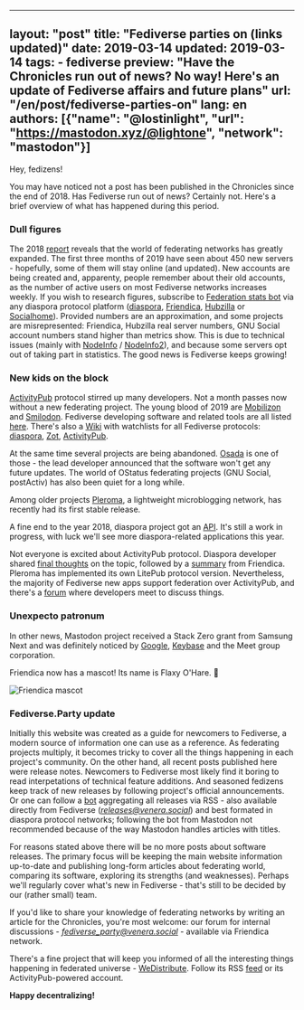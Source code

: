 
---
layout: "post"
title: "Fediverse parties on (links updated)"
date: 2019-03-14
updated: 2019-03-14
tags:
    - fediverse
preview: "Have the Chronicles run out of news? No way! Here's an update of Fediverse affairs and future plans"
url: "/en/post/fediverse-parties-on"
lang: en
authors: [{"name": "@lostinlight", "url": "https://mastodon.xyz/@lightone", "network": "mastodon"}]
---

Hey, fedizens!

You may have noticed not a post has been published in the Chronicles since the end of 2018. Has Fediverse run out of news? Certainly not. Here's a brief overview of what has happened during this period.

### Dull figures

The 2018 [report](https://fediverse.network/reports/2018) reveals that the world of federating networks has greatly expanded. The first three months of 2019 have seen about 450 new servers - hopefully, some of them will stay online (and updated). New accounts are being created and, apparenty, people remember about their old accounts, as the number of active users on most Fediverse networks increases weekly. If you wish to research figures, subscribe to [Federation stats bot](https://socialhome.network/u/thefederation) via any diaspora protocol platform ([diaspora](https://diasporafoundation.org), [Friendica](https://friendi.ca), [Hubzilla](https://hubzilla.org) or [Socialhome](https://socialhome.network)). Provided numbers are an approximation, and some projects are misrepresented: Friendica, Hubzilla real server numbers, GNU Social account numbers stand higher than metrics show. This is due to technical issues (mainly with [NodeInfo](https://github.com/jhass/nodeinfo) / [NodeInfo2](https://git.feneas.org/jaywink/nodeinfo2)), and because some servers opt out of taking part in statistics. The good news is Fediverse keeps growing!

### New kids on the block

[ActivityPub](https://activitypub.rocks) protocol stirred up many developers. Not a month passes now without a new federating project. The young blood of 2019 are [Mobilizon](https://joinmobilizon.org) and [Smilodon](https://gitlab.com/tuxcrafting/smilodon). Fediverse developing software and related tools are all listed [here](https://fediverse.party/en/miscellaneous). There's also a [Wiki](https://git.feneas.org/feneas/fediverse/wikis/home) with watchlists for all Fediverse protocols: [diaspora](https://git.feneas.org/feneas/fediverse/wikis/watchlist-for-Diaspora-protocol-apps), [Zot](https://git.feneas.org/feneas/fediverse/wikis/watchlist-for-Zot-apps), [ActivityPub](https://git.feneas.org/feneas/fediverse/wikis/watchlist-for-activitypub-apps).

At the same time several projects are being abandoned. [Osada](https://wedistribute.org/2019/03/osada-is-being-sunsetted) is one of those - the lead developer announced that the software won't get any future updates. The world of OStatus federating projects (GNU Social, postActiv) has also been quiet for a long while.

Among older projects [Pleroma](https://git.pleroma.social/pleroma/pleroma/tags), a lightweight microblogging network, has recently had its first stable release.

A fine end to the year 2018, diaspora project got an [API](https://www.nequalsonelifestyle.com/2018/12/29/diaspora-api-first-transactions-ever-authentication). It's still a work in progress, with luck we'll see more diaspora-related applications this year.

Not everyone is excited about ActivityPub protocol. Diaspora developer shared [final thoughts](https://schub.io/blog/2019/01/13/activitypub-final-thoughts-one-year-later.html) on the topic, followed by a [summary](https://feneas.org/activitypub-well-its-not-that-bad) from Friendica. Pleroma has implemented its own LitePub protocol version. Nevertheless, the majority of Fediverse new apps support federation over ActivityPub, and there's a [forum](https://socialhub.activitypub.rocks) where developers meet to discuss things.

### Unexpecto patronum

In other news, Mastodon project received a Stack Zero grant from Samsung Next and was definitely noticed by [Google](https://github.com/google/data-transfer-project/tree/master/extensions/data-transfer/portability-data-transfer-mastodon), [Keybase](https://github.com/tootsuite/mastodon/pull/10013) and the Meet group corporation.

Friendica now has a mascot! Its name is Flaxy O'Hare. 🐰

![Friendica mascot](Friendica-mascot.png)

### Fediverse.Party update

Initially this website was created as a guide for newcomers to Fediverse, a modern source of information one can use as a reference. As federating projects multiply, it becomes tricky to cover all the things happening in each project's community. On the other hand, all recent posts published here were release notes. Newcomers to Fediverse most likely find it boring to read interpetations of technical feature additions. And seasoned fedizens keep track of new releases by following project's official announcements. Or one can follow a [bot](https://venera.social/dfrn_poll/releases) aggregating all releases via RSS - also available directly from Fediverse (*releases@venera.social*) and best formated in diaspora protocol networks; following the bot from Mastodon not recommended because of the way Mastodon handles articles with titles.

For reasons stated above there will be no more posts about software releases. The primary focus will be keeping the main website information up-to-date and publishing long-form articles about federating world, comparing its software, exploring its strengths (and weaknesses). Perhaps we'll regularly cover what's new in Fediverse - that's still to be decided by our (rather small) team.

If you'd like to share your knowledge of federating networks by writing an article for the Chronicles, you're most welcome: our forum for internal discussions - *fediverse_party@venera.social* - available via Friendica network.

There's a fine project that will keep you informed of all the interesting things happening in federated universe - [WeDistribute](https://wedistribute.org). Follow its RSS [feed](https://wedistribute.org/feed) or its ActivityPub-powered account.

__Happy decentralizing!__
